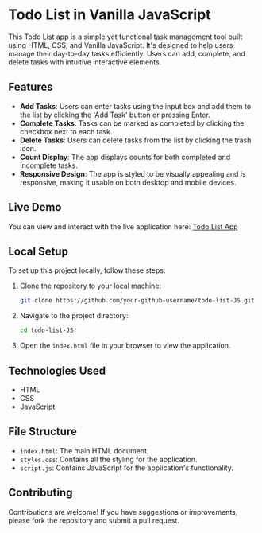 # Todo List in Vanilla JavaScript

This Todo List app is a simple yet functional task management tool built using HTML, CSS, and Vanilla JavaScript. It's designed to help users manage their day-to-day tasks efficiently. Users can add, complete, and delete tasks with intuitive interactive elements.

## Features

- **Add Tasks**: Users can enter tasks using the input box and add them to the list by clicking the 'Add Task' button or pressing Enter.
- **Complete Tasks**: Tasks can be marked as completed by clicking the checkbox next to each task.
- **Delete Tasks**: Users can delete tasks from the list by clicking the trash icon.
- **Count Display**: The app displays counts for both completed and incomplete tasks.
- **Responsive Design**: The app is styled to be visually appealing and is responsive, making it usable on both desktop and mobile devices.

## Live Demo

You can view and interact with the live application here: [Todo List App](https://himanshu-khadka.github.io/todo-list-JS/)

## Local Setup

To set up this project locally, follow these steps:

1. Clone the repository to your local machine:
   ```bash
   git clone https://github.com/your-github-username/todo-list-JS.git
   ```
2. Navigate to the project directory:
   ```bash
   cd todo-list-JS
   ```
3. Open the `index.html` file in your browser to view the application.

## Technologies Used

- HTML
- CSS
- JavaScript

## File Structure

- `index.html`: The main HTML document.
- `styles.css`: Contains all the styling for the application.
- `script.js`: Contains JavaScript for the application's functionality.

## Contributing

Contributions are welcome! If you have suggestions or improvements, please fork the repository and submit a pull request.
